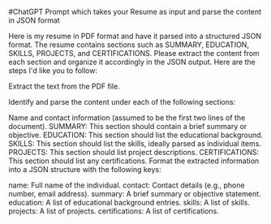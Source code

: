 #ChatGPT Prompt which takes your Resume as input and parse the content in JSON format

Here is my resume in PDF format and have it parsed into a structured JSON format. The resume contains sections such as SUMMARY, EDUCATION, SKILLS, PROJECTS, and CERTIFICATIONS. Please extract the content from each section and organize it accordingly in the JSON output. Here are the steps I'd like you to follow:

Extract the text from the PDF file.

Identify and parse the content under each of the following sections:

Name and contact information (assumed to be the first two lines of the document).
SUMMARY: This section should contain a brief summary or objective.
EDUCATION: This section should list the educational background.
SKILLS: This section should list the skills, ideally parsed as individual items.
PROJECTS: This section should list project descriptions.
CERTIFICATIONS: This section should list any certifications.
Format the extracted information into a JSON structure with the following keys:

name: Full name of the individual.
contact: Contact details (e.g., phone number, email address).
summary: A brief summary or objective statement.
education: A list of educational background entries.
skills: A list of skills.
projects: A list of projects.
certifications: A list of certifications.
